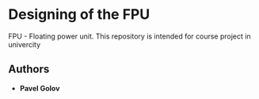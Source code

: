 # Designing of the FPU

FPU - Floating power unit. This repository is intended for course project in univercity

## Authors

* **Pavel Golov**
